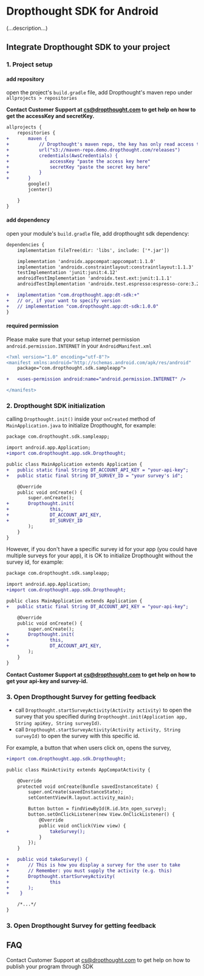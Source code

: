 # Dropthought SDK for Android

 (...description...)

## Integrate Dropthought SDK to your project

### 1. Project setup

#### add repository

open the project's `build.gradle` file, add Dropthought's maven repo under `allprojects > repositories`

**Contact Customer Support at cs@dropthought.com to get help on how to get the accessKey and secretKey.**

```diff
allprojects {
    repositories {
+       maven {
+           // Dropthought's maven repo, the key has only read access to this url
+           url("s3://maven-repo.demo.dropthought.com/releases")
+           credentials(AwsCredentials) {
+               accessKey "paste the access key here"
+               secretKey "paste the secret key here"
+           }
+       }
        google()
        jcenter()

    }
}
```
#### add dependency

open your module's `build.gradle` file, add dropthought sdk dependency:

```diff
dependencies {
    implementation fileTree(dir: 'libs', include: ['*.jar'])

    implementation 'androidx.appcompat:appcompat:1.1.0'
    implementation 'androidx.constraintlayout:constraintlayout:1.1.3'
    testImplementation 'junit:junit:4.12'
    androidTestImplementation 'androidx.test.ext:junit:1.1.1'
    androidTestImplementation 'androidx.test.espresso:espresso-core:3.2.0'

+   implementation "com.dropthought.app:dt-sdk:+"
+   // or, if your want to specify version
+   // implementation "com.dropthought.app:dt-sdk:1.0.0"
}
```

#### required permission

Please make sure that your setup internet permission `android.permission.INTERNET` in your `AndroidManifest.xml`

```diff
<?xml version="1.0" encoding="utf-8"?>
<manifest xmlns:android="http://schemas.android.com/apk/res/android"
    package="com.dropthought.sdk.sampleapp">

+   <uses-permission android:name="android.permission.INTERNET" />

</manifest>
```

### 2. Dropthought SDK initialization

calling `Dropthought.init()` inside your `onCreated` method of `MainApplication.java` to initialize Dropthought, for example:

```diff
package com.dropthought.sdk.sampleapp;

import android.app.Application;
+import com.dropthought.app.sdk.Dropthought;

public class MainApplication extends Application {
+   public static final String DT_ACCOUNT_API_KEY = "your-api-key";
+   public static final String DT_SURVEY_ID = "your survey's id";

    @Override
    public void onCreate() {
        super.onCreate();
+       Dropthought.init(
+               this,
+               DT_ACCOUNT_API_KEY,
+               DT_SURVEY_ID
        );
    }
}
```

However, if you don't have a specific survey id for your app (you could have multiple surveys for your app), it is OK to initialize Dropthought without the survey id, for example:


```diff
package com.dropthought.sdk.sampleapp;

import android.app.Application;
+import com.dropthought.app.sdk.Dropthought;

public class MainApplication extends Application {
+   public static final String DT_ACCOUNT_API_KEY = "your-api-key";

    @Override
    public void onCreate() {
        super.onCreate();
+       Dropthought.init(
+               this,
+               DT_ACCOUNT_API_KEY,
        );
    }
}
```

**Contact Customer Support at cs@dropthought.com to get help on how to get your api-key and survey-id.**

### 3. Open Dropthought Survey for getting feedback

 - call `Dropthought.startSurveyActivity(Activity activity)` to open the survey that you specified during `Dropthought.init(Application app, String apiKey, String surveyId)`.
 - call `Dropthought.startSurveyActivity(Activity activity, String surveyId)` to open the survey with this specific id.

For example, a button that when users click on, opens the survey,

```diff
+import com.dropthought.app.sdk.Dropthought;

public class MainActivity extends AppCompatActivity {

    @Override
    protected void onCreate(Bundle savedInstanceState) {
        super.onCreate(savedInstanceState);
        setContentView(R.layout.activity_main);

        Button button = findViewById(R.id.btn_open_survey);
        button.setOnClickListener(new View.OnClickListener() {
            @Override
            public void onClick(View view) {
+               takeSurvey();
            }
        });
    }

+   public void takeSurvey() {
+       // This is how you display a survey for the user to take
+       // Remember: you must supply the activity (e.g. this)
+       Dropthought.startSurveyActivity(
+               this
+       );
+    }

    /*...*/
}
```

### 3. Open Dropthought Survey for getting feedback

## FAQ

Contact Customer Support at cs@dropthought.com to get help on how to publish your program through SDK
